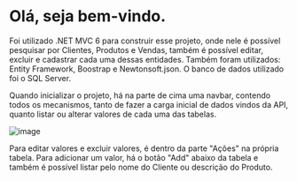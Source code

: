 # Olá, seja bem-vindo.

Foi utilizado .NET MVC 6 para construir esse projeto, onde nele é possível pesquisar por Clientes, Produtos e Vendas, também é possível editar, excluir e cadastrar cada uma dessas entidades. Também foram utilizados: Entity Framework, Boostrap e Newtonsoft.json. O banco de dados utilizado foi o SQL Server.

Quando inicializar o projeto, há na parte de cima uma navbar, contendo todos os mecanismos, tanto de fazer a carga inicial de dados vindos da API, quanto listar ou alterar valores de cada uma das tabelas.

![image](https://github.com/hortty/DealerMVC-project/assets/86082589/5ab26311-1838-429f-87f4-80d098334b45)


Para editar valores e excluir valores, é dentro da parte "Ações" na própria tabela. Para adicionar um valor, há o botão "Add" abaixo da tabela e também é possível listar pelo nome do Cliente ou descrição do Produto.
